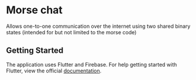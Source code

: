 # Morse chat
Allows one-to-one communication over the internet using two shared binary states (intended for but not limited to the morse code)
## Getting Started

The application uses Flutter and Firebase.
For help getting started with Flutter, view
the official [documentation](http://flutter.io/).
